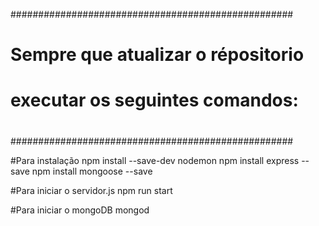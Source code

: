 ###################################################
#                                                 #
#       Sempre que atualizar o répositorio        #
#         executar os seguintes comandos:         #
#                                                 #
###################################################

#Para instalação
npm install --save-dev nodemon
npm install express --save
npm install mongoose --save

#Para iniciar o servidor.js
npm run start

#Para iniciar o mongoDB
mongod